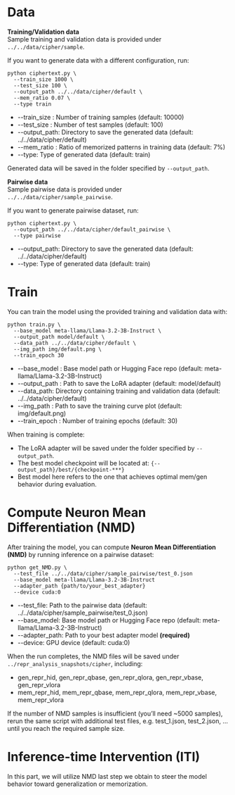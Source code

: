 # Data
**Training/Validation data** \
Sample training and validation data is provided under `../../data/cipher/sample`.

If you want to generate data with a different configuration, run:
```
python ciphertext.py \
  --train_size 1000 \
  --test_size 100 \
  --output_path ../../data/cipher/default \
  --mem_ratio 0.07 \
  --type train
```
* --train_size : Number of training samples (default: 10000)
*	--test_size  : Number of test samples (default: 100)
* --output_path: Directory to save the generated data (default: ../../data/cipher/default)
* --mem_ratio  : Ratio of memorized patterns in training data (default: 7%)
* --type: Type of generated data (default: train)

Generated data will be saved in the folder specified by `--output_path`.

**Pairwise data** \
Sample pairwise data is provided under `../../data/cipher/sample_pairwise`.

If you want to generate pairwise dataset, run:
```
python ciphertext.py \
  --output_path ../../data/cipher/default_pairwise \
  --type pairwise
```
* --output_path: Directory to save the generated data (default: ../../data/cipher/default)
* --type: Type of generated data (default: train)

# Train
You can train the model using the provided training and validation data with:
```
python train.py \
  --base_model meta-llama/Llama-3.2-3B-Instruct \
  --output_path model/default \
  --data_path ../../data/cipher/default \
  --img_path img/default.png \
  --train_epoch 30
```
* --base_model : Base model path or Hugging Face repo (default: meta-llama/Llama-3.2-3B-Instruct)
*	--output_path  : Path to save the LoRA adapter (default: model/default)
* --data_path: Directory containing training and validation data (default: ../../data/cipher/default)
* --img_path  : Path to save the training curve plot (default: img/default.png)
* --train_epoch  : Number of training epochs (default: 30)

When training is complete:
* The LoRA adapter will be saved under the folder specified by `--output_path`.
* The best model checkpoint will be located at: `{--output_path}/best/{checkpoint-***}`
* Best model here refers to the one that achieves optimal mem/gen behavior during evaluation.

# Compute Neuron Mean Differentiation (NMD)
After training the model, you can compute **Neuron Mean Differentiation (NMD)** by running inference on a pairwise dataset:
```
python get_NMD.py \
  --test_file ../../data/cipher/sample_pairwise/test_0.json
  --base_model meta-llama/Llama-3.2-3B-Instruct
  --adapter_path {path/to/your_best_adapter}
  --device cuda:0
```
* --test_file: Path to the pairwise data (default: ../../data/cipher/sample_pairwise/test_0.json)
* --base_model: Base model path or Hugging Face repo (default: meta-llama/Llama-3.2-3B-Instruct)
* --adapter_path: Path to your best adapter model **(required)**
* --device: GPU device (default: cuda:0)

When the run completes, the NMD files will be saved under `../repr_analysis_snapshots/cipher`, including:
* gen_repr_hid, gen_repr_qbase, gen_repr_qlora, gen_repr_vbase, gen_repr_vlora
* mem_repr_hid, mem_repr_qbase, mem_repr_qlora, mem_repr_vbase, mem_repr_vlora

If the number of NMD samples is insufficient (you’ll need ~5000 samples), rerun the same script with additional test files, e.g. test_1.json, test_2.json, … until you reach the required sample size.

#  Inference-time Intervention (ITI)
In this part, we will utilize NMD last step we obtain to steer the model behavior toward generalization or memorization.